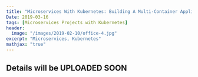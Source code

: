 ```yaml
---
title: "Microservices With Kubernetes: Building A Multi-Container Application"
Date: 2019-03-16
tags: [Microservices Projects with Kubernetes]
header:
  image: "/images/2019-02-10/office-4.jpg"
excerpt: "Microservices, Kubernetes"
mathjax: "true"
---
```



## Details will be UPLOADED SOON
